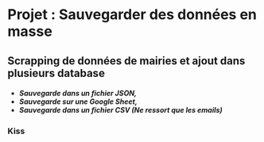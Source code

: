 <h1>Projet : Sauvegarder des données en masse</h1>

<h2>Scrapping de données de mairies et ajout dans plusieurs database</h2>

<h5>
  <ul>
    <li>Sauvegarde dans un fichier JSON,</li>
    <li>Sauvegarde sur une Google Sheet,</li>
    <li>Sauvegarde dans un fichier CSV (Ne ressort que les emails)</li>
  </ul>
</h5>

<h3>Kiss</h1>